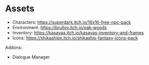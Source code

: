 # Assets
* Characters: https://superdark.itch.io/16x16-free-npc-pack
* Environment: https://brullov.itch.io/oak-woods
* Inventory: https://kasayaa.itch.io/kasayas-inventory-and-frames
* Icons: https://shikashipx.itch.io/shikashis-fantasy-icons-pack

Addons:
* Dialogue Manager
